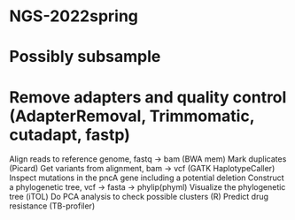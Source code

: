 # NGS-2022spring

# Possibly subsample 
# Remove adapters and quality control (AdapterRemoval, Trimmomatic, cutadapt, fastp)
Align reads to reference genome, fastq → bam (BWA mem)
Mark duplicates (Picard)
Get variants from alignment, bam → vcf (GATK HaplotypeCaller)
Inspect mutations in the pncA gene including a potential deletion
Construct a phylogenetic tree, vcf → fasta → phylip(phyml)
Visualize the phylogenetic tree (iTOL)
Do PCA analysis to check possible clusters (R)
Predict drug resistance (TB-profiler)
